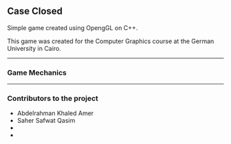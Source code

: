 ## Case Closed

Simple game created using OpengGL on C++.

This game was created for the Computer Graphics course at the German University in Cairo. 
___
### Game Mechanics
___
### Contributors to the project

* Abdelrahman Khaled Amer
* Saher Safwat Qasim
*
*
